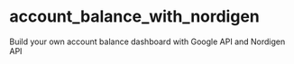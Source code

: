 # account_balance_with_nordigen
Build your own account balance dashboard with Google API and Nordigen API
